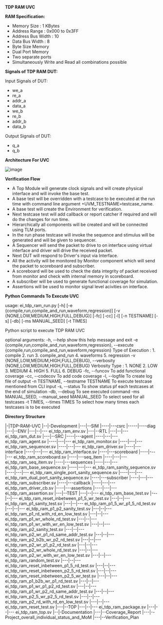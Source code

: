 **TDP RAM UVC**

**RAM Specification:**

  - Memory Size       : 1 KBytes
  - Address Range     : 0x000 to 0x3FF
  - Address Bus Width : 10
  - Data Bus Width    : 8
  - Byte Size Memory
  - Dual Port Memory
  - Two separate ports
  - Simultaneously Write and Read all combinations possible

**Signals of TDP RAM DUT:**

Input Signals of DUT:

  - we_a
  - re_a
  - addr_a
  - data_a
  - we_b
  - re_b
  - addr_b
  - data_b

Output Signals of DUT:

  - q_a
  - q_b

**Architecture For UVC**

![image](https://github.com/shahid2107/TDP-RAM-UVC/assets/86091931/b84cf6b4-2891-45d1-9b32-b3bd7b38fef7)

**Verification Flow**

  - A Top Module will generate clock signals and will create physical interface and will invoke the base test.
  - A base test will be overridden with a testcase to be executed at the run time with command line argument +UVM_TESTNAME=testcase_name.
  - A base test will create the Environment for verification.
  - Next testcase test will add callback or report catcher if required and will do the changes for run time.
  - Hierarchically all components will be created and will be connected using TLM ports.
  - In the run phase testcase will invoke the sequence and stimulus will be generated and will be given to sequencer.
  - A Sequencer will send the packet to drive to on interface using virtual interface and driver will drive the received packet.
  - Next DUT will respond to Driver's input via Interface.
  - All the activity will be monitored by Monitor component which will send the packet to scoreboard and subscriber.
  - A scoreboard will be used to check the data integrity of packet received from monitor and check with internal memory in scoreboard.
  - A subscriber will be used to generate functional coverage for simulation.
  - Assertions will be used to monitor signal level acivities on interface.

**Python Commands To Execute UVC**

usage: ei_tdp_ram_run.py [-h]
                         [-e {compile,run,compile_and_run,waveform,regression}]
                         [-v {NONE,LOW,MEDIUM,HIGH,FULL,DEBUG}] [-fc] [-cc]
                         [-l] [-n TESTNAME] [-s] [-db] [-ms MANUAL_SEED]
                         [-t TIMES]

Python script to execute TDP RAM UVC

optional arguments:
  -h, --help            show this help message and exit
  -e {compile,run,compile_and_run,waveform,regression}, --execute {compile,run,compile_and_run,waveform,regression}
                        Type of Execution : 1. compile 2. run 3.
                        compile_and_run 4. waveforms 5. regression
  -v {NONE,LOW,MEDIUM,HIGH,FULL,DEBUG}, --verbosity {NONE,LOW,MEDIUM,HIGH,FULL,DEBUG}
                        Verbosity Type : 1. NONE 2. LOW 3. MEDIUM 4. HIGH 5.
                        FULL 6. DEBUG
  -fc, --funcov         To add functional coverage
  -cc, --codecov        To add code coverage
  -l, --logfile         To create log file of output
  -n TESTNAME, --testname TESTNAME
                        To execute testcase mentioned from CLI input
  -s, --status          To show status pf each testcases at the end of
                        simulation
  -db, --debug          To see executed command
  -ms MANUAL_SEED, --manual_seed MANUAL_SEED
                        To select seed for all testcases
  -t TIMES, --times TIMES
                        To select how many times each testcases is to be
                        executed

**Directory Structure**

|-|TDP-RAM-UVC
|--|-Development
|---|--SIM
|----|---csrc
|-----|----diag
|---|--ENV
|---|--|--- ei_tdp_ram_env.sv
|---|--RTL
|---|--|--- ei_tdp_ram_dut.sv
|---|--SRC
|----|---agent
|----|---|--- ei_tdp_ram_agent.sv
|----|---|--- ei_tdp_ram_monitor.sv
|----|---|--- ei_tdp_ram_sequencer.sv
|----|---|--- ei_tdp_ram_driver.sv
|----|---interface
|----|---|--- ei_tdp_ram_interface.sv
|----|---scoreboard
|----|---|--- ei_tdp_ram_scoreboard.sv
|----|---seq_item
|----|---|--- ei_tdp_ram_seq_item.sv
|----|---sequences
|----|---|--- ei_tdp_ram_base_sequence.sv
|----|---|--- ei_tdp_ram_sanity_sequence.sv
|----|---|--- ei_tdp_ram_single_port_sanity_sequence.sv
|----|---|--- ei_tdp_ram_dual_port_sanity_sequence.sv
|----|---subscriber
|----|---|--- ei_tdp_ram_subscriber.sv
|----|---callback
|----|---|--- ei_tdp_ram_driver_cb.sv
|----|---assertions
|----|---|--- ei_tdp_ram_assertion.sv
|---|--TEST
|---|--|--- ei_tdp_ram_base_test.sv
|---|--|--- ei_tdp_ram_reset_inbetween_p1_5_wr_test.sv
|---|--|--- ei_tdp_ram_p1_sanity_test.sv
|---|--|--- ei_tdp_ram_p1_5_wr_p1_5_rd_test.sv
|---|--|--- ei_tdp_ram_p1_p2_sanity_test.sv
|---|--|--- ei_tdp_ram_p1_rd_with_rd_en_low_test.sv
|---|--|--- ei_tdp_ram_p1_wr_whole_rd_test.sv
|---|--|--- ei_tdp_ram_p1_wr_with_wr_en_low_test.sv
|---|--|--- ei_tdp_ram_p2_sanity_test.sv
|---|--|--- ei_tdp_ram_p2_wr_p1_rd_same_addr_test.sv
|---|--|--- ei_tdp_ram_p2_b2b_wr_p2_rd_test.sv
|---|--|--- ei_tdp_ram_p2_wr_p1_p2_rd_test.sv
|---|--|--- ei_tdp_ram_p2_wr_whole_rd_test.sv
|---|--|--- ei_tdp_ram_p2_wr_with_wr_en_low_test.sv
|---|--|--- ei_tdp_ram_random_test.sv
|---|--|--- ei_tdp_ram_reset_inbetween_p1_5_rd_test.sv
|---|--|--- ei_tdp_ram_reset_inbetween_p2_5_rd_test.sv
|---|--|--- ei_tdp_ram_reset_inbetween_p2_5_wr_test.sv
|---|--|--- ei_tdp_ram_p1_b2b_wr_p1_rd_test.sv
|---|--|--- ei_tdp_ram_p1_wr_p1_p2_rd_test.sv
|---|--|--- ei_tdp_ram_p1_wr_p2_rd_same_addr_test.sv
|---|--|--- ei_tdp_ram_p2_5_wr_p2_5_rd_test.sv
|---|--|--- ei_tdp_ram_p2_rd_with_rd_en_low_test.sv
|---|--|--- ei_tdp_ram_reset_test.sv
|---|--TOP
|---|--|--- ei_tdp_ram_package.sv
|---|--|--- ei_tdp_ram_top.sv
|--|-Documentation
|---|--Coverage_Report
|---|--Project_overall_individual_status_and_MoM
|---|--Verification_Plan
